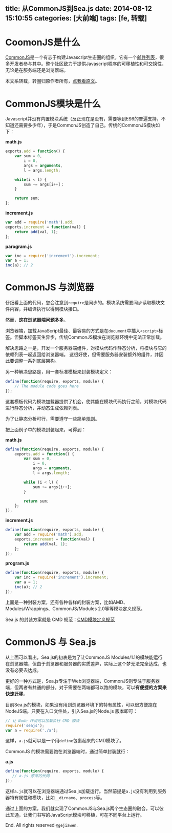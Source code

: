 title: 从CommonJS到Sea.js
date: 2014-08-12 15:10:55
categories: [大前端]
tags: [fe, 转载]
---

# CoomonJS是什么

[CommonJS](http://wiki.commonjs.org/)是一个有志于构建Javascript生态圈的组织。它有一个[邮件列表](http://groups.google.com/group/commonjs)，很多开发者参与其中。整个社区致力于提供Javascript程序的可移植性和可交换性，无论是在服务端还是浏览器端。

本文系转载，转圈归原作者所有，[点我看原文](https://github.com/seajs/seajs/issues/269)。


# CommonJS模块是什么

Javascript并没有内置模块系统（反正现在是没有，需要等到ES6的普遍支持，不知道还需要多少年），于是CommonJS创造了自己。传统的CommonJS模块如下：

**math.js**

```javascript
exports.add = function() {
    var sum = 0,
        i = 0,
        args = arguments,
        l = args.length;

    while(i < l) {
        sum += args[i++]；
    }

    return sum;
};
```

**increment.js**

```javascript
var add = require('math').add;
exports.increment = function(val) {
    return add(val, 1);
};
```

**parogram.js**

```javascript
var inc = require('increment').increment;
var a = 1;
inc(a); // 2
```


# CommonJS 与浏览器

仔细看上面的代码，您会注意到`require`是同步的。模块系统需要同步读取模块文件内容，并编译执行以得到模块接口。

然而，**这在浏览器端问题多多**。

浏览器端，加载JavaScript最佳、最容易的方式是在`document`中插入`<script>`标签。但脚本标签天生异步，传统CommonJS模块在浏览器环境中无法正常加载。

解决思路之一是，开发一个服务器端组件，对模块代码作静态分析，将模块与它的依赖列表一起返回给浏览器端。 这很好使，但需要服务器安装额外的组件，并因此要调整一系列底层架构。

另一种解决思路是，用一套标准模板来封装模块定义：

```javascript
define(function(require, exports, module) {
    // The module code goes here
});
```

这套模板代码为模块加载器提供了机会，使其能在模块代码执行之前，对模块代码进行静态分析，并动态生成依赖列表。

为了让静态分析可行，需要遵守一些简单[规则](https://github.com/seajs/seajs/issues/259)。

把上面例子中的模块封装起来，可得到：

**math.js**

```javascript
define(function(require, exports, module) {
    exports.add = function() {
        var sum = 0,
            i = 0,
            args = arguments,
            l = args.length;

        while (i < l) {
            sum += args[i++];
        }

        return sum;
    };
});
```

**increment.js**

```javascript
define(function(require, exports, module) {
    var add = require('math').add;
    exports.increment = function(val) {
        return add(val, 1);
    };
});
```

**program.js**

```javascript
define(function(require, exports, module) {
    var inc = require('increment').increment;
    var a = 1;
    inc(a); // 2
});
```

上面是一种封装方案，还有各种各样的封装方案，比如AMD、Modules/Wrappings、CommonJS/Modules 2.0等等模块定义规范。

Sea.js 的封装方案就是 CMD 规范：[CMD模块定义规范](https://github.com/seajs/seajs/issues/242)


# CommonJS 与 Sea.js

从上面可以看出，Sea.js的初衷是为了让CommonJS Modules/1.1的模块能运行在浏览器端，但由于浏览器和服务器的实质差异，实际上这个梦无法完全达成，也没有必要去达成。

更好的一种方式是，Sea.js专注于Web浏览器端，CommonJS则专注于服务器端，但两者有共通的部分。对于需要在两端都可以跑的模块，可以**有便捷的方案来快速迁移**。

目前Sea.js的模块，如果没有用到浏览器环境下的特有属性，可以很方便跑在NodeJS端。只要在入口文件处，引入Sea.js的Node.js 版本即可：

```javascript
// 让 Node 环境可以加载执行 CMD 模块
require('seajs');
var a = require('./a');
```

这样，`a.js`就可以是一个用`define`包裹起来的CMD模块了。

CommonJS 的模块需要跑在浏览器端时，通过简单封装就行：

**a.js**

```javascript
define(function(require, exports, module) {
   // a.js 原来的代码
});
```

这样`a.js`就可以在浏览器端通过Sea.js加载运行。当然前提是`a.js`没有利用到服务器特有属性和模块，比如`__dirname`、`process`等。

通过上面的方案，我们就实现了CommonJS与Sea.js两个生态圈的融合，可以彼此互通，让我们书写的JavaScript模块可移植，可在不同平台上运行。

End. All rights reserved `@gejiawen`.
